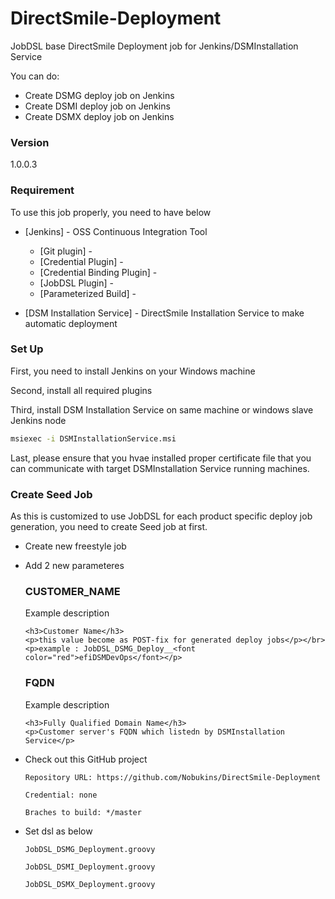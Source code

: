 # DirectSmile-Deployment
JobDSL base DirectSmile Deployment job for Jenkins/DSMInstallation Service

You can do:
  - Create DSMG deploy job on Jenkins
  - Create DSMI deploy job on Jenkins
  - Create DSMX deploy job on Jenkins



### Version
1.0.0.3

### Requirement

To use this job properly, you need to have below

* [Jenkins] - OSS Continuous Integration Tool
    * [Git plugin] - 
    * [Credential Plugin] - 
    * [Credential Binding Plugin] -
    * [JobDSL Plugin] -
    * [Parameterized Build] -

* [DSM Installation Service] - DirectSmile Installation Service to make automatic deployment

### Set Up

First, you need to install Jenkins on your Windows machine

Second, install all required plugins

Third, install DSM Installation Service on same machine or windows slave Jenkins node

```cmd
msiexec -i DSMInstallationService.msi
```

Last, please ensure that you hvae installed proper certificate file that you can communicate with target DSMInstallation Service running machines.

### Create Seed Job

As this is customized to use JobDSL for each product specific deploy job generation, you need to create Seed job at first.

* Create new freestyle job
* Add 2 new parameteres
    ### CUSTOMER_NAME
    Example description
    ```html:Description
    <h3>Customer Name</h3>
    <p>this value become as POST-fix for generated deploy jobs</p></br>
    <p>example : JobDSL_DSMG_Deploy__<font color="red">efiDSMDevOps</font></p>
    ```

    ### FQDN
    Example description
    ```html:Description
    <h3>Fully Qualified Domain Name</h3>
    <p>Customer server's FQDN which listedn by DSMInstallation Service</p>
    ```
* Check out this GitHub project
    ```
    Repository URL: https://github.com/Nobukins/DirectSmile-Deployment

    Credential: none

    Braches to build: */master
    ```
* Set dsl as below
    ```
    JobDSL_DSMG_Deployment.groovy

    JobDSL_DSMI_Deployment.groovy

    JobDSL_DSMX_Deployment.groovy
    ```
